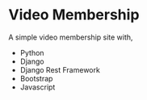 # Video Membership

A simple video membership site with,

 - Python
 - Django
 - Django Rest Framework
 - Bootstrap
 - Javascript